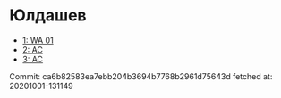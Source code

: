 # Юлдашев
- [1: WA 01](1.md)
- [2: AC](2.md)
- [3: AC](3.md)

Commit: ca6b82583ea7ebb204b3694b7768b2961d75643d
 fetched at: 20201001-131149
